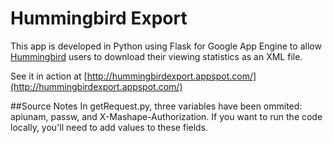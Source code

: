 # Hummingbird Export

This app is developed in Python using Flask for Google App Engine to allow [Hummingbird](http://hummingbird.me) users to download their viewing statistics as an XML file.

See it in action at [http://hummingbirdexport.appspot.com/](http://hummingbirdexport.appspot.com/)

##Source Notes
In getRequest.py, three variables have been ommited: apiunam, passw, and X-Mashape-Authorization. If you want to run the code locally, you'll need to add values to these fields.
